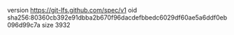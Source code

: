 version https://git-lfs.github.com/spec/v1
oid sha256:80360cb392e91dbba2b670f96dacdefbbedc6029df60ae5a6ddf0eb096d99c7a
size 3932
